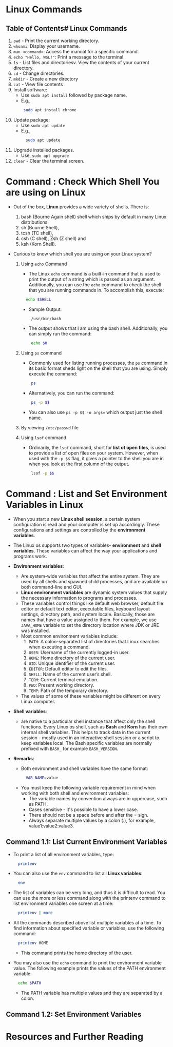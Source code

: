 # Linux Commands

## Table of Contents# Linux Commands

1. `pwd` - Print the current working directory.
2. `whoami`: Display your username.
3. `man <command>`: Access the manual for a specific command.
4. `echo "Hello, WSL!"`: Print a message to the terminal.
5. `ls` - List files and directoriesv. View the contents of your current directory.
6. `cd` - Change directories.
7. `mkdir` - Create a new directory
8. `cat` - View file contents
9. Install software:
   - Use `sudo apt install` followed by package name.
   - E.g.,
     ```sh
      sudo apt install chrome
     ```
10. Update package:
    - Use `sudo apt update`
    - E.g.,
      ```sh
        sudo apt update
      ```
11. Upgrade installed packages.
    - Use, `sudo apt upgrade`
12. `clear` - Clear the terminal screen.

# Command : Check Which Shell You are using on Linux

- Out of the box, **Linux** provides a wide variety of shells. There is:
  1. bash (Bourne Again shell) shell which ships by default in many Linux distributions.
  2. sh (Bourne Shell),
  3. tcsh (TC shell),
  4. csh (C shell), Zsh (Z shell) and
  5. ksh (Korn Shell).
- Curious to know which shell you are using on your Linux system?

  1. Using `echo` Command

     - The Linux `echo` command is a built-in command that is used to print the output of a string which is passed as an argument. Additionally, you can use the `echo` command to check the shell that you are running commands in. To accomplish this, execute:

     ```sh
       echo $SHELL
     ```

     - Sample Output:
       ```sh
        /usr/bin/bash
       ```
     - The output shows that I am using the bash shell. Additionally, you can simply run the command:
       ```sh
        echo $0
       ```

  2. Using `ps` command
     - Commonly used for listing running processes, the `ps` command in its basic format sheds light on the shell that you are using. Simply execute the command:
       ```sh
        ps
       ```
     - Alternatively, you can run the command:
       ```sh
        ps -p $$
       ```
     - You can also use `ps -p $$ -o args=` which output just the shell name.
  3. By viewing `/etc/passwd` file
  4. Using `lsof` command
     - Ordinarily, the `lsof` command, short for **list of open files**, is used to provide a list of open files on your system. However, when used with the `-p $$` flag, it gives a pointer to the shell you are in when you look at the first column of the output.
       ```sh
        lsof -p $$
       ```

# Command : List and Set Environment Variables in Linux

- When you start a new **Linux shell session**, a certain system configuration is read and your computer is set up accordingly. These configurations and settings are controlled by the **environment variables**.
- The Linux os supports two types of variables- **environment** and **shell variables**. These variables can affect the way your applications and programs work.

- **Environment variables**:

  - Are system-wide variables that affect the entire system. They are used by all shells and spawned child processes, and are available on both command-line and GUI.
  - **Linux environment variables** are dynamic system values that supply the necessary information to programs and processes.
  - These variables control things like default web browser, default file editor or default text editor, executable files, keyboard layout settings, directory path, and system locale. Basically, those are names that have a value assigned to them. For example, we use `JAVA_HOME` variable to set the directory location where JDK or JRE was installed.
  - Most common environment variables include:
    1. `PATH`: A colon-separated list of directories that Linux searches when executing a command.
    2. `USER`: Username of the currently logged-in user.
    3. `HOME`: Home directory of the current user.
    4. `UID`: Unique identifier of the current user.
    5. `EDITOR`: Default editor to edit the files.
    6. `SHELL`: Name of the current user’s shell.
    7. `TERM`: Current terminal emulation.
    8. `PWD`: Present working directory.
    9. `TEMP`: Path of the temporary directory.
  - The values of some of these variables might be different on every Linux computer.

- **Shell variables**:

  - are native to a particular shell instance that affect only the shell functions. Every Linux os shell, such as **Bash** and **Korn** has their own internal shell variables. This helps to track data in the current session - mostly used in an interactive shell session or a script to keep variables local. The Bash specific variables are normally prefixed with `BASH_` for example `BASH_VERSION`.

- **Remarks**:
  - Both environment and shell variables have the same format:
    ```sh
      VAR_NAME=value
    ```
  - You must keep the following variable requirement in mind when working with both shell and environment variables:
    - The variable names by convention always are in uppercase, such as PATH.
    - Cases sensitive - it's possible to have a lower case.
    - There should not be a space before and after the = sign.
    - Always separate multiple values by a colon (:), for example, value1:value2:value3.

## Command 1.1: List Current Environment Variables

- To print a list of all environment variables, type:

  ```sh
    printenv
  ```

- You can also use the `env` command to list all **Linux variables**:

  ```sh
    env
  ```

- The list of variables can be very long, and thus it is difficult to read. You can use the more or less command along with the printenv command to list environment variables one screen at a time:

  ```sh
    printenv | more
  ```

- All the commands described above list multiple variables at a time. To find information about specified variable or variables, use the following command:

  ```sh
    printenv HOME
  ```

  - This command prints the home directory of the user.

- You may also use the `echo` command to print the environment variable value. The following example prints the values of the PATH environment variable:
  ```sh
    echo $PATH
  ```
  - The PATH variable has multiple values and they are separated by a colon.

## Command 1.2: Set Environment Variables

# Resources and Further Reading
